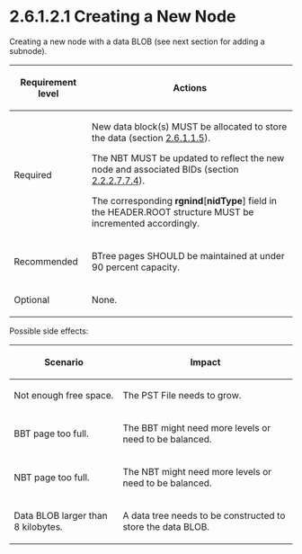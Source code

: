 <html dir="LTR" xmlns:mshelp="http://msdn.microsoft.com/mshelp" xmlns:ddue="http://ddue.schemas.microsoft.com/authoring/2003/5" xmlns:xlink="http://www.w3.org/1999/xlink" xmlns:tool="http://www.microsoft.com/tooltip">
    <head>
        <meta http-equiv="Content-Type" content="text/html; CHARSET=utf-8"></meta>
        <meta name="save" content="history"></meta>
        <title>2.6.1.2.1 Creating a New Node</title>
        <xml>
            <mshelp:toctitle title="2.6.1.2.1 Creating a New Node"></mshelp:toctitle>
            <mshelp:rltitle title="[MS-PST]: Creating a New Node"></mshelp:rltitle>
            <mshelp:keyword index="A" term="b0dca92d-4b15-4880-bf45-c1e786260d02"></mshelp:keyword>
            <mshelp:attr name="DCSext.ContentType" value="open specification"></mshelp:attr>
            <mshelp:attr name="AssetID" value="b0dca92d-4b15-4880-bf45-c1e786260d02"></mshelp:attr>
            <mshelp:attr name="TopicType" value="kbRef"></mshelp:attr>
            <mshelp:attr name="DCSext.Title" value="[MS-PST]: Creating a New Node" />
        </xml>
    </head>
    <body>
        <div id="header">
            <h1 class="heading">2.6.1.2.1 Creating a New Node</h1>
        </div>
        <div id="mainSection">
            <div id="mainBody">
                <div id="allHistory" class="saveHistory"></div>
                <div id="sectionSection0" class="section" name="collapseableSection">
                    

<p>Creating a new node with a data BLOB (see next section for
adding a subnode).</p>

<table>
 <thead>
  <tr>
   <th>
   <p>Requirement level</p>
   </th>
   <th>
   <p><b><span>Actions</span></b></p>
   </th>
  </tr>
 </thead>
 <tr>
  <td>
  <p>Required</p>
  </td>
  <td>
  <p>New data block(s) MUST be allocated to store the data
  (section <a href="fbb1cdf8-1660-489c-bfca-125d05121bf8.html">2.6.1.1.5</a>).</p>
  <p>The NBT MUST be updated to reflect the new node and
  associated BIDs (section <a href="28fb2116-0998-4485-9844-9711b95603ba.html">2.2.2.7.7.4</a>).</p>
  <p>The corresponding <b>rgnind</b>[<b>nidType</b>] field
  in the HEADER.ROOT structure MUST be incremented accordingly.</p>
  </td>
 </tr>
 <tr>
  <td>
  <p>Recommended</p>
  </td>
  <td>
  <p>BTree pages SHOULD be maintained at under 90 percent
  capacity.</p>
  </td>
 </tr>
 <tr>
  <td>
  <p>Optional</p>
  </td>
  <td>
  <p>None.</p>
  </td>
 </tr>
</table>

<p>Possible side effects:</p>

<table>
 <thead>
  <tr>
   <th>
   <p>Scenario</p>
   </th>
   <th>
   <p>Impact</p>
   </th>
  </tr>
 </thead>
 <tr>
  <td>
  <p>Not enough free space.</p>
  </td>
  <td>
  <p>The PST File needs to grow.</p>
  </td>
 </tr>
 <tr>
  <td>
  <p>BBT page too full.</p>
  </td>
  <td>
  <p>The BBT might need more levels or need to be balanced.</p>
  </td>
 </tr>
 <tr>
  <td>
  <p>NBT page too full.</p>
  </td>
  <td>
  <p>The NBT might need more levels or need to be balanced.</p>
  </td>
 </tr>
 <tr>
  <td>
  <p>Data BLOB larger than 8 kilobytes.</p>
  </td>
  <td>
  <p>A data tree needs to be constructed to store the data
  BLOB.</p>
  </td>
 </tr>
</table>

<p> </p>
                </div>
            </div>
        </div>
    </body>
</html>